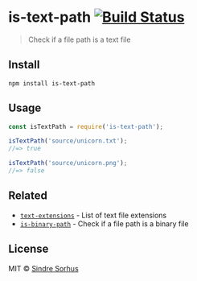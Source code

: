 # is-text-path [![Build Status](https://travis-ci.org/sindresorhus/is-text-path.svg?branch=master)](https://travis-ci.org/sindresorhus/is-text-path)

> Check if a file path is a text file

## Install

```
npm install is-text-path
```

## Usage

```js
const isTextPath = require('is-text-path');

isTextPath('source/unicorn.txt');
//=> true

isTextPath('source/unicorn.png');
//=> false
```

## Related

- [`text-extensions`](https://github.com/sindresorhus/text-extensions) - List of text file extensions
- [`is-binary-path`](https://github.com/sindresorhus/is-binary-path) - Check if a file path is a binary file

## License

MIT © [Sindre Sorhus](https://sindresorhus.com)

